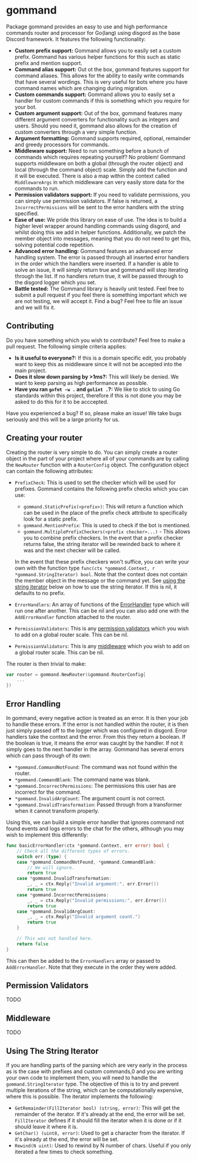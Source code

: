 # gommand

Package gommand provides an easy to use and high performance commands router and processor for Go(lang) using disgord as the base Discord framework. It features the following functionality:
- **Custom prefix support:** Gommand allows you to easily set a custom prefix. Gommand has various helper functions for this such as static prefix and mention support.
- **Command alias support:** Out ot the box, gommand features support for command aliases. This allows for the ability to easily write commands that have several wordings. This is very useful for bots where you have command names which are changing during migration.
- **Custom commands support:** Gommand allows you to easily set a handler for custom commands if this is something which you require for your bot.
- **Custom argument support:** Out of the box, gommand features many different argument converters for functionality such as integers and users. Should you need it, gommand also allows for the creation of custom converters through a very simple function.
- **Argument formatting:** Gommand supports required, optional, remainder and greedy processors for commands.
- **Middleware support:** Need to run something before a bunch of commands which requires repeating yourself? No problem! Gommand supports middleware on both a global (through the router object) and local (through the command object) scale. Simply add the function and it will be executed. There is also a map within the context called `MiddlewareArgs` in which middleware can very easily store data for the commands to run.
- **Permission validators support:** If you need to validate permissions, you can simply use permission validators. If false is returned, a `IncorrectPermissions` will be sent to the error handlers with the string specified.
- **Ease of use:** We pride this library on ease of use. The idea is to build a higher level wrapper around handling commands using disgord, and whilst doing this we add in helper functions. Additionally, we patch the member object into messages, meaning that you do not need to get this, solving potential code repetition.
- **Advanced error handling:** Gommand features an advanced error handling system. The error is passed through all inserted error handlers in the order which the handlers were inserted. If a handler is able to solve an issue, it will simply return true and gommand will stop iterating through the list. If no handlers return true, it will be passed through to the disgord logger which you set.
- **Battle tested:** The Gommand library is heavily unit tested. Feel free to submit a pull request if you feel there is something important which we are not testing, we will accept it. Find a bug? Feel free to file an issue and we will fix it.

## Contributing
Do you have something which you wish to contribute? Feel free to make a pull request. The following simple criteria applies:

- **Is it useful to everyone?:** If this is a domain specific edit, you probably want to keep this as middleware since it will not be accepted into the main project.
- **Does it slow down parsing by >1ms?:** This will likely be denied. We want to keep parsing as high performance as possible.
- **Have you ran `gofmt -w .` and `golint .`?:** We like to stick to using Go standards within this project, therefore if this is not done you may be asked to do this for it to be acccepted.

Have you experienced a bug? If so, please make an issue! We take bugs seriously and this will be a large priority for us.

## Creating your router
Creating the router is very simple to do. You can simply create a router object in the part of your project where all of your commands are by calling the `NewRouter` function with a `RouterConfig` object. The configuration object can contain the following attributes:
- `PrefixCheck`: This is used to set the checker which will be used for prefixes. Gommand contains the following prefix checks which you can use:
    - `gommand.StaticPrefix(<prefix>)`: This will return a function which can be used in the place of the prefix check attribute to specifically look for a static prefix.
    - `gommand.MentionPrefix`: This is used to check if the bot is mentioned.
    - `gommand.MultiplePrefixCheckers(<prefix checker>...)` - This allows you to combine prefix checkers. In the event that a prefix checker returns false, the string iterator will be rewinded back to where it was and the next checker will be called.
    
    In the event that these prefix checkers won't suffice, you can write your own with the function type `func(ctx *gommand.Context, r *gommand.StringIterator) bool`. Note that the context does not contain the member object in the message or the command yet. See [using the string iterator](#using-the-string-iterator) below on how to use the string iterator. If this is nil, it defaults to no prefix.
- `ErrorHandlers`: An array of functions of the [ErrorHandler](#error-handling) type which will run one after another. This can be nil and you can also add one with the `AddErrorHandler` function attached to the router.
- `PermissionValidators`: This is any [permission validators](#permission-validators) which you wish to add on a global router scale. This can be nil.
- `PermissionValidators`: This is any [middleware](#middleware) which you wish to add on a global router scale. This can be nil.

The router is then trivial to make:
```go
var router = gommand.NewRouter(&gommand.RouterConfig{
    ...
})
```

## Error Handling
In gommand, every negative action is treated as an error. It is then your job to handle these errors. If the error is not handled within the router, it is then just simply passed off to the logger which was configured in disgord. Error handlers take the context and the error. From this they return a boolean. If the boolean is true, it means the error was caught by the handler. If not it simply goes to the next handler in the array. Gommand has several errors which can pass through of its own:
- `*gommand.CommandNotFound`: The command was not found within the router.
- `*gommand.CommandBlank`: The command name was blank.
- `*gommand.IncorrectPermissions`: The permissions this user has are incorrect for the command.
- `*gommand.InvalidArgCount`: The argument count is not correct.
- `*gommand.InvalidTransformation`: Passed through from a transformer when it cannot transform properly.

Using this, we can build a simple error handler that ignores command not found events and logs errors to the chat for the others, although you may wish to implement this differently:
```go
func basicErrorHandler(ctx *gommand.Context, err error) bool {
    // Check all the different types of errors.
    switch err.(type) {
    case *gommand.CommandNotFound, *gommand.CommandBlank:
        // We will ignore.
        return true
    case *gommand.InvalidTransformation:
        _, _ = ctx.Reply("Invalid argument:", err.Error())
        return true
    case *gommand.IncorrectPermissions:
        _, _ = ctx.Reply("Invalid permissions:", err.Error())
        return true
    case *gommand.InvalidArgCount:
        _, _ = ctx.Reply("Invalid argument count.")
        return true
    }

    // This was not handled here.
    return false
}
```
This can then be added to the `ErrorHandlers` array or passed to `AddErrorHandler`. Note that they execute in the order they were added.

## Permission Validators
TODO

## Middleware
TODO

## Using The String Iterator
If you are handling parts of the parsing which are very early in the process as is the case with prefixes and custom commands,0 and you are writing your own code to implement them, you will need to handle the `gommand.StringIterator` type. The objective of this is to try and prevent multiple iterations of the string, which can be computationally expensive, where this is possible. The iterator implements the following:
- `GetRemainder(FillIterator bool) (string, error)`: This will get the remainder of the iterator. If it's already at the end, the error will be set. `FillIterator` defines if it should fill the iterator when it is done or if it should leave it where it is.
- `GetChar() (uint8, error)`: Used to get a character from the iterator. If it's already at the end, the error will be set.
- `Rewind(N uint)`: Used to rewind by N number of chars. Useful if you only iterated a few times to check something.
